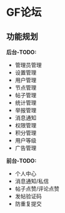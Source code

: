 # GF论坛

## 功能规划

**后台-TODO:**

- 管理员管理
- 设置管理
- 用户管理
- 节点管理
- 帖子管理
- 统计管理
- 举报管理
- 消息通知
- 权限管理
- 积分管理
- 用户等级
- 广告管理

**前台-TODO:**

- 个人中心
- 消息通知/私信
- 帖子点赞/评论点赞
- 发帖验证码
- 防重复提交